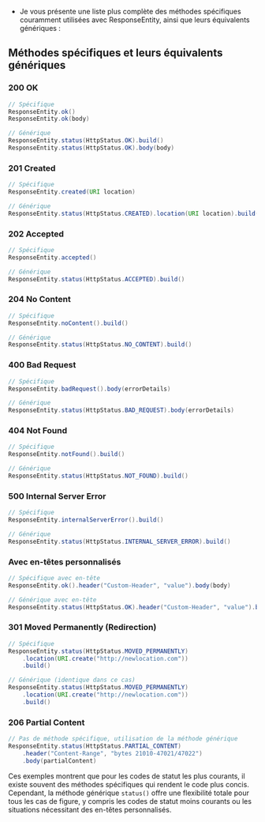 - Je vous présente une liste plus complète des méthodes spécifiques couramment utilisées avec ResponseEntity, ainsi que leurs équivalents génériques :

## Méthodes spécifiques et leurs équivalents génériques

### 200 OK
```java
// Spécifique
ResponseEntity.ok()
ResponseEntity.ok(body)

// Générique
ResponseEntity.status(HttpStatus.OK).build()
ResponseEntity.status(HttpStatus.OK).body(body)
```

### 201 Created
```java
// Spécifique
ResponseEntity.created(URI location)

// Générique
ResponseEntity.status(HttpStatus.CREATED).location(URI location).build()
```

### 202 Accepted
```java
// Spécifique
ResponseEntity.accepted()

// Générique
ResponseEntity.status(HttpStatus.ACCEPTED).build()
```

### 204 No Content
```java
// Spécifique
ResponseEntity.noContent().build()

// Générique
ResponseEntity.status(HttpStatus.NO_CONTENT).build()
```

### 400 Bad Request
```java
// Spécifique
ResponseEntity.badRequest().body(errorDetails)

// Générique
ResponseEntity.status(HttpStatus.BAD_REQUEST).body(errorDetails)
```

### 404 Not Found
```java
// Spécifique
ResponseEntity.notFound().build()

// Générique
ResponseEntity.status(HttpStatus.NOT_FOUND).build()
```

### 500 Internal Server Error
```java
// Spécifique
ResponseEntity.internalServerError().build()

// Générique
ResponseEntity.status(HttpStatus.INTERNAL_SERVER_ERROR).build()
```

### Avec en-têtes personnalisés
```java
// Spécifique avec en-tête
ResponseEntity.ok().header("Custom-Header", "value").body(body)

// Générique avec en-tête
ResponseEntity.status(HttpStatus.OK).header("Custom-Header", "value").body(body)
```

### 301 Moved Permanently (Redirection)
```java
// Spécifique
ResponseEntity.status(HttpStatus.MOVED_PERMANENTLY)
    .location(URI.create("http://newlocation.com"))
    .build()

// Générique (identique dans ce cas)
ResponseEntity.status(HttpStatus.MOVED_PERMANENTLY)
    .location(URI.create("http://newlocation.com"))
    .build()
```

### 206 Partial Content
```java
// Pas de méthode spécifique, utilisation de la méthode générique
ResponseEntity.status(HttpStatus.PARTIAL_CONTENT)
    .header("Content-Range", "bytes 21010-47021/47022")
    .body(partialContent)
```

Ces exemples montrent que pour les codes de statut les plus courants, il existe souvent des méthodes spécifiques qui rendent le code plus concis. Cependant, la méthode générique `status()` offre une flexibilité totale pour tous les cas de figure, y compris les codes de statut moins courants ou les situations nécessitant des en-têtes personnalisés.
